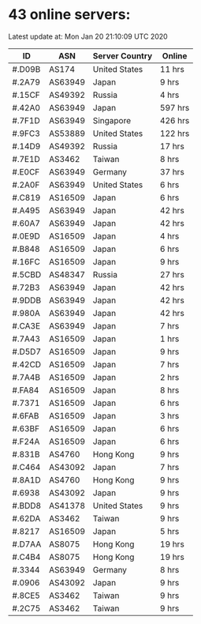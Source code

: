 # 43 online servers:

Latest update at: Mon Jan 20 21:10:09 UTC 2020

| ID | ASN | Server Country | Online |
| -- | --- | -------------- | ------ |
| #.D09B | AS174 | United States | 11 hrs |
| #.2A79 | AS63949 | Japan | 9 hrs |
| #.15CF | AS49392 | Russia | 4 hrs |
| #.42A0 | AS63949 | Japan | 597 hrs |
| #.7F1D | AS63949 | Singapore | 426 hrs |
| #.9FC3 | AS53889 | United States | 122 hrs |
| #.14D9 | AS49392 | Russia | 17 hrs |
| #.7E1D | AS3462 | Taiwan | 8 hrs |
| #.E0CF | AS63949 | Germany | 37 hrs |
| #.2A0F | AS63949 | United States | 6 hrs |
| #.C819 | AS16509 | Japan | 6 hrs |
| #.A495 | AS63949 | Japan | 42 hrs |
| #.60A7 | AS63949 | Japan | 42 hrs |
| #.0E9D | AS16509 | Japan | 4 hrs |
| #.B848 | AS16509 | Japan | 6 hrs |
| #.16FC | AS16509 | Japan | 9 hrs |
| #.5CBD | AS48347 | Russia | 27 hrs |
| #.72B3 | AS63949 | Japan | 42 hrs |
| #.9DDB | AS63949 | Japan | 42 hrs |
| #.980A | AS63949 | Japan | 42 hrs |
| #.CA3E | AS63949 | Japan | 7 hrs |
| #.7A43 | AS16509 | Japan | 1 hrs |
| #.D5D7 | AS16509 | Japan | 9 hrs |
| #.42CD | AS16509 | Japan | 7 hrs |
| #.7A4B | AS16509 | Japan | 2 hrs |
| #.FA84 | AS16509 | Japan | 8 hrs |
| #.7371 | AS16509 | Japan | 6 hrs |
| #.6FAB | AS16509 | Japan | 3 hrs |
| #.63BF | AS16509 | Japan | 6 hrs |
| #.F24A | AS16509 | Japan | 6 hrs |
| #.831B | AS4760 | Hong Kong | 9 hrs |
| #.C464 | AS43092 | Japan | 7 hrs |
| #.8A1D | AS4760 | Hong Kong | 9 hrs |
| #.6938 | AS43092 | Japan | 9 hrs |
| #.BDD8 | AS41378 | United States | 9 hrs |
| #.62DA | AS3462 | Taiwan | 9 hrs |
| #.8217 | AS16509 | Japan | 5 hrs |
| #.D7AA | AS8075 | Hong Kong | 19 hrs |
| #.C4B4 | AS8075 | Hong Kong | 19 hrs |
| #.3344 | AS63949 | Germany | 8 hrs |
| #.0906 | AS43092 | Japan | 9 hrs |
| #.8CE5 | AS3462 | Taiwan | 9 hrs |
| #.2C75 | AS3462 | Taiwan | 9 hrs |

